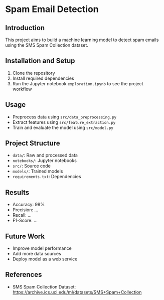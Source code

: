 # Spam Email Detection

## Introduction
This project aims to build a machine learning model to detect spam emails using the SMS Spam Collection dataset.

## Installation and Setup
1. Clone the repository
2. Install required dependencies
3. Run the Jupyter notebook `exploration.ipynb` to see the project workflow

## Usage
- Preprocess data using `src/data_preprocessing.py`
- Extract features using `src/feature_extraction.py`
- Train and evaluate the model using `src/model.py`

## Project Structure
- `data/`: Raw and processed data
- `notebooks/`: Jupyter notebooks
- `src/`: Source code
- `models/`: Trained models
- `requirements.txt`: Dependencies

## Results
- Accuracy: 98%
- Precision: ...
- Recall: ...
- F1-Score: ...

## Future Work
- Improve model performance
- Add more data sources
- Deploy model as a web service

## References
- SMS Spam Collection Dataset: https://archive.ics.uci.edu/ml/datasets/SMS+Spam+Collection
